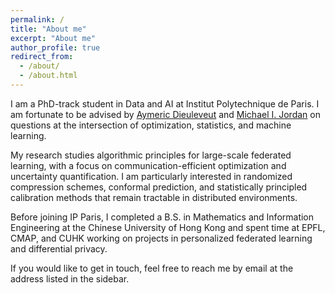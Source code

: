 ```yaml
---
permalink: /
title: "About me"
excerpt: "About me"
author_profile: true
redirect_from: 
  - /about/
  - /about.html
---
```

I am a PhD-track student in Data and AI at Institut Polytechnique de Paris. I am fortunate to be advised by [Aymeric Dieuleveut](http://www.cmap.polytechnique.fr/~aymeric.dieuleveut/) and [Michael I. Jordan](http://www.cs.berkeley.edu/~jordan) on questions at the intersection of optimization, statistics, and machine learning.

My research studies algorithmic principles for large-scale federated learning, with a focus on communication-efficient optimization and uncertainty quantification. I am particularly interested in randomized compression schemes, conformal prediction, and statistically principled calibration methods that remain tractable in distributed environments.

Before joining IP Paris, I completed a B.S. in Mathematics and Information Engineering at the Chinese University of Hong Kong and spent time at EPFL, CMAP, and CUHK working on projects in personalized federated learning and differential privacy.

If you would like to get in touch, feel free to reach me by email at the address listed in the sidebar.
